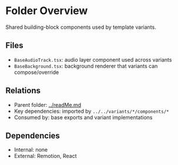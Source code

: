 # Folder Overview

Shared building-block components used by template variants.

## Files

- `BaseAudioTrack.tsx`: audio layer component used across variants
- `BaseBackground.tsx`: background renderer that variants can compose/override

## Relations

- Parent folder: [../readMe.md](../readMe.md)
- Key dependencies: imported by `../../variants/*/components/*`
- Consumed by: base exports and variant implementations

## Dependencies

- Internal: none
- External: Remotion, React
